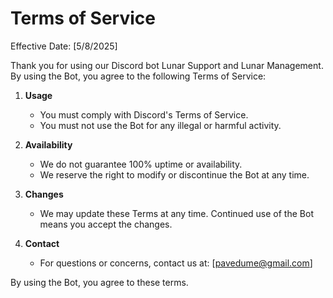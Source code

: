 # Terms of Service

Effective Date: [5/8/2025]

Thank you for using our Discord bot Lunar Support and Lunar Management. By using the Bot, you agree to the following Terms of Service:

1. **Usage**
   - You must comply with Discord's Terms of Service.
   - You must not use the Bot for any illegal or harmful activity.

2. **Availability**
   - We do not guarantee 100% uptime or availability.
   - We reserve the right to modify or discontinue the Bot at any time.

3. **Changes**
   - We may update these Terms at any time. Continued use of the Bot means you accept the changes.

4. **Contact**
   - For questions or concerns, contact us at: [pavedume@gmail.com]

By using the Bot, you agree to these terms.
